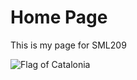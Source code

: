 <H1>Home Page</H1>
<p>This is my page for SML209</p>
<p>
<img class="imgLeft2" src="https://upload.wikimedia.org/wikipedia/commons/7/7a/Senyera_%28Pl._Octavi%C3%A0%2C_S._Cugat_del_Vall%C3%A8s%29_01.jpg" alt="Flag of Catalonia" > 
</p>

